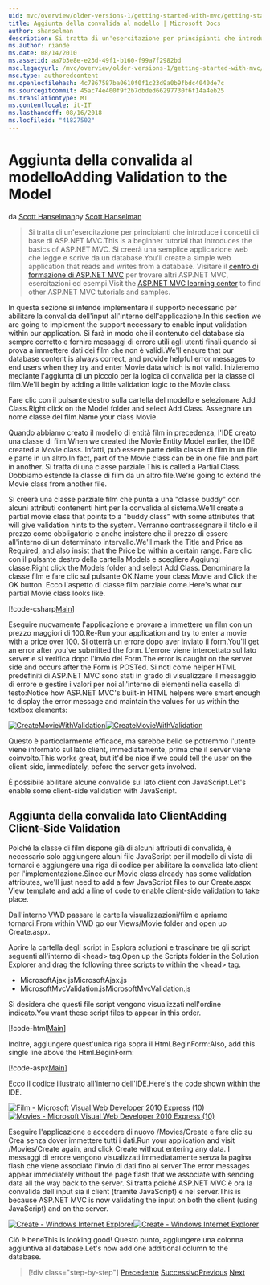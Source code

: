 ```yaml
---
uid: mvc/overview/older-versions-1/getting-started-with-mvc/getting-started-with-mvc-part7
title: Aggiunta della convalida al modello | Microsoft Docs
author: shanselman
description: Si tratta di un'esercitazione per principianti che introduce i concetti di base di ASP.NET MVC. Creare un'applicazione web semplice che legge e scrive da un database.
ms.author: riande
ms.date: 08/14/2010
ms.assetid: aa7b3e8e-e23d-49f1-b160-f99a7f2982bd
msc.legacyurl: /mvc/overview/older-versions-1/getting-started-with-mvc/getting-started-with-mvc-part7
msc.type: authoredcontent
ms.openlocfilehash: 4c7867587ba0610f0f1c23d9a0b9fbdc4040de7c
ms.sourcegitcommit: 45ac74e400f9f2b7dbded66297730f6f14a4eb25
ms.translationtype: MT
ms.contentlocale: it-IT
ms.lasthandoff: 08/16/2018
ms.locfileid: "41827502"
---
```

<a name="adding-validation-to-the-model"></a><span data-ttu-id="8e8af-104">Aggiunta della convalida al modello</span><span class="sxs-lookup"><span data-stu-id="8e8af-104">Adding Validation to the Model</span></span>
====================
<span data-ttu-id="8e8af-105">da [Scott Hanselman](https://github.com/shanselman)</span><span class="sxs-lookup"><span data-stu-id="8e8af-105">by [Scott Hanselman](https://github.com/shanselman)</span></span>

> <span data-ttu-id="8e8af-106">Si tratta di un'esercitazione per principianti che introduce i concetti di base di ASP.NET MVC.</span><span class="sxs-lookup"><span data-stu-id="8e8af-106">This is a beginner tutorial that introduces the basics of ASP.NET MVC.</span></span> <span data-ttu-id="8e8af-107">Si creerà una semplice applicazione web che legge e scrive da un database.</span><span class="sxs-lookup"><span data-stu-id="8e8af-107">You'll create a simple web application that reads and writes from a database.</span></span> <span data-ttu-id="8e8af-108">Visitare il [centro di formazione di ASP.NET MVC](../../../index.md) per trovare altri ASP.NET MVC, esercitazioni ed esempi.</span><span class="sxs-lookup"><span data-stu-id="8e8af-108">Visit the [ASP.NET MVC learning center](../../../index.md) to find other ASP.NET MVC tutorials and samples.</span></span>


<span data-ttu-id="8e8af-109">In questa sezione si intende implementare il supporto necessario per abilitare la convalida dell'input all'interno dell'applicazione.</span><span class="sxs-lookup"><span data-stu-id="8e8af-109">In this section we are going to implement the support necessary to enable input validation within our application.</span></span> <span data-ttu-id="8e8af-110">Si farà in modo che il contenuto del database sia sempre corretto e fornire messaggi di errore utili agli utenti finali quando si prova a immettere dati dei film che non è validi.</span><span class="sxs-lookup"><span data-stu-id="8e8af-110">We'll ensure that our database content is always correct, and provide helpful error messages to end users when they try and enter Movie data which is not valid.</span></span> <span data-ttu-id="8e8af-111">Inizieremo mediante l'aggiunta di un piccolo per la logica di convalida per la classe di film.</span><span class="sxs-lookup"><span data-stu-id="8e8af-111">We'll begin by adding a little validation logic to the Movie class.</span></span>

<span data-ttu-id="8e8af-112">Fare clic con il pulsante destro sulla cartella del modello e selezionare Add Class.</span><span class="sxs-lookup"><span data-stu-id="8e8af-112">Right click on the Model folder and select Add Class.</span></span> <span data-ttu-id="8e8af-113">Assegnare un nome classe del film.</span><span class="sxs-lookup"><span data-stu-id="8e8af-113">Name your class Movie.</span></span>

<span data-ttu-id="8e8af-114">Quando abbiamo creato il modello di entità film in precedenza, l'IDE creato una classe di film.</span><span class="sxs-lookup"><span data-stu-id="8e8af-114">When we created the Movie Entity Model earlier, the IDE created a Movie class.</span></span> <span data-ttu-id="8e8af-115">Infatti, può essere parte della classe di film in un file e parte in un altro.</span><span class="sxs-lookup"><span data-stu-id="8e8af-115">In fact, part of the Movie class can be in one file and part in another.</span></span> <span data-ttu-id="8e8af-116">Si tratta di una classe parziale.</span><span class="sxs-lookup"><span data-stu-id="8e8af-116">This is called a Partial Class.</span></span> <span data-ttu-id="8e8af-117">Dobbiamo estende la classe di film da un altro file.</span><span class="sxs-lookup"><span data-stu-id="8e8af-117">We're going to extend the Movie class from another file.</span></span>

<span data-ttu-id="8e8af-118">Si creerà una classe parziale film che punta a una "classe buddy" con alcuni attributi contenenti hint per la convalida al sistema.</span><span class="sxs-lookup"><span data-stu-id="8e8af-118">We'll create a partial movie class that points to a "buddy class" with some attributes that will give validation hints to the system.</span></span> <span data-ttu-id="8e8af-119">Verranno contrassegnare il titolo e il prezzo come obbligatorio e anche insistere che il prezzo di essere all'interno di un determinato intervallo.</span><span class="sxs-lookup"><span data-stu-id="8e8af-119">We'll mark the Title and Price as Required, and also insist that the Price be within a certain range.</span></span> <span data-ttu-id="8e8af-120">Fare clic con il pulsante destro della cartella Models e scegliere Aggiungi classe.</span><span class="sxs-lookup"><span data-stu-id="8e8af-120">Right click the Models folder and select Add Class.</span></span> <span data-ttu-id="8e8af-121">Denominare la classe film e fare clic sul pulsante OK.</span><span class="sxs-lookup"><span data-stu-id="8e8af-121">Name your class Movie and Click the OK button.</span></span> <span data-ttu-id="8e8af-122">Ecco l'aspetto di classe film parziale come.</span><span class="sxs-lookup"><span data-stu-id="8e8af-122">Here's what our partial Movie class looks like.</span></span>

[!code-csharp[Main](getting-started-with-mvc-part7/samples/sample1.cs)]

<span data-ttu-id="8e8af-123">Eseguire nuovamente l'applicazione e provare a immettere un film con un prezzo maggiori di 100.</span><span class="sxs-lookup"><span data-stu-id="8e8af-123">Re-Run your application and try to enter a movie with a price over 100.</span></span> <span data-ttu-id="8e8af-124">Si otterrà un errore dopo aver inviato il form.</span><span class="sxs-lookup"><span data-stu-id="8e8af-124">You'll get an error after you've submitted the form.</span></span> <span data-ttu-id="8e8af-125">L'errore viene intercettato sul lato server e si verifica dopo l'invio del Form.</span><span class="sxs-lookup"><span data-stu-id="8e8af-125">The error is caught on the server side and occurs after the Form is POSTed.</span></span> <span data-ttu-id="8e8af-126">Si noti come helper HTML predefiniti di ASP.NET MVC sono stati in grado di visualizzare il messaggio di errore e gestire i valori per noi all'interno di elementi nella casella di testo:</span><span class="sxs-lookup"><span data-stu-id="8e8af-126">Notice how ASP.NET MVC's built-in HTML helpers were smart enough to display the error message and maintain the values for us within the textbox elements:</span></span>

<span data-ttu-id="8e8af-127">[![CreateMovieWithValidation](getting-started-with-mvc-part7/_static/image2.png)](getting-started-with-mvc-part7/_static/image1.png)</span><span class="sxs-lookup"><span data-stu-id="8e8af-127">[![CreateMovieWithValidation](getting-started-with-mvc-part7/_static/image2.png)](getting-started-with-mvc-part7/_static/image1.png)</span></span>

<span data-ttu-id="8e8af-128">Questo è particolarmente efficace, ma sarebbe bello se potremmo l'utente viene informato sul lato client, immediatamente, prima che il server viene coinvolto.</span><span class="sxs-lookup"><span data-stu-id="8e8af-128">This works great, but it'd be nice if we could tell the user on the client-side, immediately, before the server gets involved.</span></span>

<span data-ttu-id="8e8af-129">È possibile abilitare alcune convalide sul lato client con JavaScript.</span><span class="sxs-lookup"><span data-stu-id="8e8af-129">Let's enable some client-side validation with JavaScript.</span></span>

## <a name="adding-client-side-validation"></a><span data-ttu-id="8e8af-130">Aggiunta della convalida lato Client</span><span class="sxs-lookup"><span data-stu-id="8e8af-130">Adding Client-Side Validation</span></span>

<span data-ttu-id="8e8af-131">Poiché la classe di film dispone già di alcuni attributi di convalida, è necessario solo aggiungere alcuni file JavaScript per il modello di vista di tornarci e aggiungere una riga di codice per abilitare la convalida lato client per l'implementazione.</span><span class="sxs-lookup"><span data-stu-id="8e8af-131">Since our Movie class already has some validation attributes, we'll just need to add a few JavaScript files to our Create.aspx View template and add a line of code to enable client-side validation to take place.</span></span>

<span data-ttu-id="8e8af-132">Dall'interno VWD passare la cartella visualizzazioni/film e apriamo tornarci.</span><span class="sxs-lookup"><span data-stu-id="8e8af-132">From within VWD go our Views/Movie folder and open up Create.aspx.</span></span>

<span data-ttu-id="8e8af-133">Aprire la cartella degli script in Esplora soluzioni e trascinare tre gli script seguenti all'interno di &lt;head&gt; tag.</span><span class="sxs-lookup"><span data-stu-id="8e8af-133">Open up the Scripts folder in the Solution Explorer and drag the following three scripts to within the &lt;head&gt; tag.</span></span>

- <span data-ttu-id="8e8af-134">MicrosoftAjax.js</span><span class="sxs-lookup"><span data-stu-id="8e8af-134">MicrosoftAjax.js</span></span>
- <span data-ttu-id="8e8af-135">MicrosoftMvcValidation.js</span><span class="sxs-lookup"><span data-stu-id="8e8af-135">MicrosoftMvcValidation.js</span></span>

<span data-ttu-id="8e8af-136">Si desidera che questi file script vengono visualizzati nell'ordine indicato.</span><span class="sxs-lookup"><span data-stu-id="8e8af-136">You want these script files to appear in this order.</span></span>

[!code-html[Main](getting-started-with-mvc-part7/samples/sample2.html)]

<span data-ttu-id="8e8af-137">Inoltre, aggiungere quest'unica riga sopra il Html.BeginForm:</span><span class="sxs-lookup"><span data-stu-id="8e8af-137">Also, add this single line above the Html.BeginForm:</span></span>

[!code-aspx[Main](getting-started-with-mvc-part7/samples/sample3.aspx)]

<span data-ttu-id="8e8af-138">Ecco il codice illustrato all'interno dell'IDE.</span><span class="sxs-lookup"><span data-stu-id="8e8af-138">Here's the code shown within the IDE.</span></span>

<span data-ttu-id="8e8af-139">[![Film - Microsoft Visual Web Developer 2010 Express (10)](getting-started-with-mvc-part7/_static/image4.png)](getting-started-with-mvc-part7/_static/image3.png)</span><span class="sxs-lookup"><span data-stu-id="8e8af-139">[![Movies - Microsoft Visual Web Developer 2010 Express (10)](getting-started-with-mvc-part7/_static/image4.png)](getting-started-with-mvc-part7/_static/image3.png)</span></span>

<span data-ttu-id="8e8af-140">Eseguire l'applicazione e accedere di nuovo /Movies/Create e fare clic su Crea senza dover immettere tutti i dati.</span><span class="sxs-lookup"><span data-stu-id="8e8af-140">Run your application and visit /Movies/Create again, and click Create without entering any data.</span></span> <span data-ttu-id="8e8af-141">I messaggi di errore vengono visualizzati immediatamente senza la pagina flash che viene associato l'invio di dati fino al server.</span><span class="sxs-lookup"><span data-stu-id="8e8af-141">The error messages appear immediately without the page flash that we associate with sending data all the way back to the server.</span></span> <span data-ttu-id="8e8af-142">Si tratta poiché ASP.NET MVC è ora la convalida dell'input sia il client (tramite JavaScript) e nel server.</span><span class="sxs-lookup"><span data-stu-id="8e8af-142">This is because ASP.NET MVC is now validating the input on both the client (using JavaScript) and on the server.</span></span>

<span data-ttu-id="8e8af-143">[![Create - Windows Internet Explorer](getting-started-with-mvc-part7/_static/image6.png)](getting-started-with-mvc-part7/_static/image5.png)</span><span class="sxs-lookup"><span data-stu-id="8e8af-143">[![Create - Windows Internet Explorer](getting-started-with-mvc-part7/_static/image6.png)](getting-started-with-mvc-part7/_static/image5.png)</span></span>

<span data-ttu-id="8e8af-144">Ciò è bene</span><span class="sxs-lookup"><span data-stu-id="8e8af-144">This is looking good!</span></span> <span data-ttu-id="8e8af-145">Questo punto, aggiungere una colonna aggiuntiva al database.</span><span class="sxs-lookup"><span data-stu-id="8e8af-145">Let's now add one additional column to the database.</span></span>

> [!div class="step-by-step"]
> <span data-ttu-id="8e8af-146">[Precedente](getting-started-with-mvc-part6.md)
> [Successivo](getting-started-with-mvc-part8.md)</span><span class="sxs-lookup"><span data-stu-id="8e8af-146">[Previous](getting-started-with-mvc-part6.md)
[Next](getting-started-with-mvc-part8.md)</span></span>
